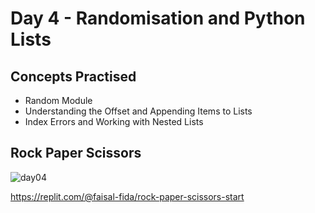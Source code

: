 # Day 4 - Randomisation and Python Lists

## Concepts Practised

- Random Module
- Understanding the Offset and Appending Items to Lists
- Index Errors and Working with Nested Lists

## Rock Paper Scissors

![day04](https://user-images.githubusercontent.com/98851253/154310127-00f4adf7-fac0-40c0-a374-a49ac22292d4.gif)

https://replit.com/@faisal-fida/rock-paper-scissors-start
